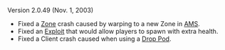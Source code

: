 Version 2.0.49 (Nov. 1, 2003)

- Fixed a [Zone](../terminology/Zone.md) crash caused by warping to a new Zone in
  [AMS](../vehicles/Advanced_Mobile_Station.md).
- Fixed an [Exploit](../terminology/Exploit.md) that would allow players to spawn with extra
  health.
- Fixed a Client crash caused when using a [Drop Pod](../items/Drop_Pod.md).

<!--[category:Patches](category:Patches.md)-->
